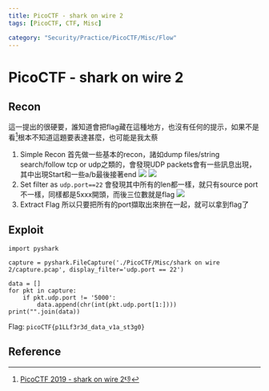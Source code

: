 ```yaml
---
title: PicoCTF - shark on wire 2
tags: [PicoCTF, CTF, Misc]

category: "Security/Practice/PicoCTF/Misc/Flow"
---
```


# PicoCTF - shark on wire 2
## Recon
這一提出的很硬要，誰知道會把flag藏在這種地方，也沒有任何的提示，如果不是看[^pico-misc-shark-on-wire-2-wp-zomry1]根本不知道這題要表達甚麼，也可能是我太蔡

1. Simple Recon
首先做一些基本的recon，諸如dump files/string search/follow tcp or udp之類的，會發現UDP packets會有一些訊息出現，其中出現Start和一些a/b最後接著end
![](https://hackmd.io/_uploads/rkASlUD02.png)
![](https://hackmd.io/_uploads/BkxFgLPRn.png)
2. Set filter as `udp.port==22`
會發現其中所有的len都一樣，就只有source port不一樣，同樣都是5xxx開頭，而後三位數就是flag
![](https://hackmd.io/_uploads/BJq71UvC2.png)
3. Extract Flag
所以只要把所有的port擷取出來拚在一起，就可以拿到flag了
## Exploit
```python!
import pyshark

capture = pyshark.FileCapture('./PicoCTF/Misc/shark on wire 2/capture.pcap', display_filter='udp.port == 22')

data = []
for pkt in capture:
    if pkt.udp.port != '5000':
        data.append(chr(int(pkt.udp.port[1:])))
print("".join(data))
```

Flag: `picoCTF{p1LLf3r3d_data_v1a_st3g0}`
## Reference
[^pico-misc-shark-on-wire-2-wp-zomry1]:[PicoCTF 2019 - shark on wire 2:-1:](https://zomry1.github.io/shark-on-wire-2/)